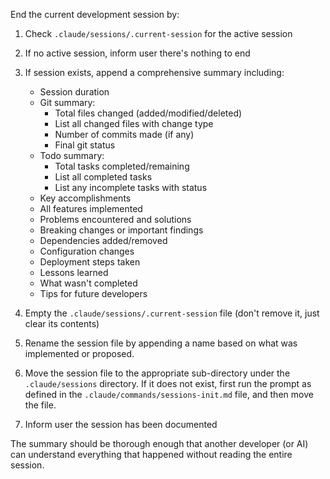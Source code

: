 End the current development session by:

1. Check `.claude/sessions/.current-session` for the active session
2. If no active session, inform user there's nothing to end
3. If session exists, append a comprehensive summary including:
   - Session duration
   - Git summary:
     * Total files changed (added/modified/deleted)
     * List all changed files with change type
     * Number of commits made (if any)
     * Final git status
   - Todo summary:
     * Total tasks completed/remaining
     * List all completed tasks
     * List any incomplete tasks with status
   - Key accomplishments
   - All features implemented
   - Problems encountered and solutions
   - Breaking changes or important findings
   - Dependencies added/removed
   - Configuration changes
   - Deployment steps taken
   - Lessons learned
   - What wasn't completed
   - Tips for future developers

4. Empty the `.claude/sessions/.current-session` file (don't remove it, just clear its contents)
5. Rename the session file by appending a name based on what was implemented or proposed.
6. Move the session file to the appropriate sub-directory under the `.claude/sessions` directory. If it does not exist, first run the prompt as defined in the `.claude/commands/sessions-init.md` file, and then move the file.
7. Inform user the session has been documented

The summary should be thorough enough that another developer (or AI) can understand everything that happened without reading the entire session.
